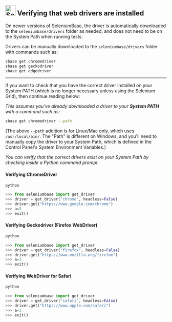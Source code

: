 <!-- SeleniumBase Docs -->

## [<img src="https://seleniumbase.github.io/img/logo6.png" title="SeleniumBase" width="32">](https://github.com/seleniumbase/SeleniumBase/) Verifying that web drivers are installed

On newer versions of SeleniumBase, the driver is automatically downloaded to the ``seleniumbase/drivers`` folder as needed, and does not need to be on the System Path when running tests.

Drivers can be manually downloaded to the ``seleniumbase/drivers`` folder with commands such as:

```bash
sbase get chromedriver
sbase get geckodriver
sbase get edgedriver
```

--------

If you want to check that you have the correct driver installed on your System PATH (which is no longer necessary unless using the Selenium Grid), then continue reading below:

*This assumes you've already downloaded a driver to your **System PATH** with a command such as:*

```bash
sbase get chromedriver --path
```

(The above ``--path`` addition is for Linux/Mac only, which uses ``/usr/local/bin/``. The "Path" is different on Windows, and you'll need to manually copy the driver to your System Path, which is defined in the Control Panel's System Environment Variables.)

*You can verify that the correct drivers exist on your System Path by checking inside a Python command prompt.*

#### Verifying ChromeDriver

```bash
python
```

```python
>>> from seleniumbase import get_driver
>>> driver = get_driver("chrome", headless=False)
>>> driver.get("https://www.google.com/chrome")
>>> a=3
>>> exit()
```

#### Verifying Geckodriver (Firefox WebDriver)

```bash
python
```

```python
>>> from seleniumbase import get_driver
>>> driver = get_driver("firefox", headless=False)
>>> driver.get("https://www.mozilla.org/firefox")
>>> a=3
>>> exit()
```

#### Verifying WebDriver for Safari

```bash
python
```

```python
>>> from seleniumbase import get_driver
>>> driver = get_driver("safari", headless=False)
>>> driver.get("https://www.apple.com/safari")
>>> a=3
>>> exit()
```
